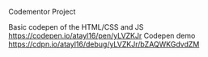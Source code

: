 Codementor Project

Basic codepen of the HTML/CSS and JS https://codepen.io/atayl16/pen/yLVZKJr
Codepen demo https://cdpn.io/atayl16/debug/yLVZKJr/bZAQWKGdvdZM
